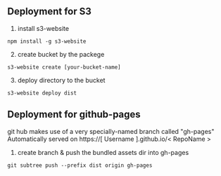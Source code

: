 ## Deployment for S3

1. install s3-website
```
npm install -g s3-website
```

2. create bucket by the packege

```
s3-website create [your-bucket-name]
```

3. deploy directory to the bucket

```
s3-website deploy dist
```

## Deployment for github-pages

git hub makes use of a very specially-named branch called "gh-pages"
Automatically served on https://[ Username ].github.io/< RepoName >

1. create branch & push the bundled assets dir into gh-pages
```
git subtree push --prefix dist origin gh-pages
```
